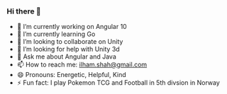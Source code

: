 ### Hi there 👋

- 🔭 I’m currently working on Angular 10
- 🌱 I’m currently learning Go
- 👯 I’m looking to collaborate on Unity
- 🤔 I’m looking for help with Unity 3d
- 💬 Ask me about Angular and Java
- 📫 How to reach me: ilham.shah@gmail.com
- 😄 Pronouns: Energetic, Helpful, Kind
- ⚡ Fun fact: I play Pokemon TCG and Football in 5th divsion in Norway

<!--
**jilani97/jilani97** is a ✨ _special_ ✨ repository because its `README.md` (this file) appears on your GitHub profile.

Here are some ideas to get you started:
-->
